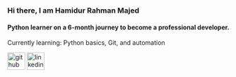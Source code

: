 ### Hi there, I am Hamidur Rahman Majed
#### Python learner on a 6-month journey to become a professional developer.
Currently learning: Python basics, Git, and automation 



[<img src='https://cdn.jsdelivr.net/npm/simple-icons@3.0.1/icons/github.svg' alt='github' height='40'>](https://github.com/https://github.com/hamidurrahman-0824)  [<img src='https://cdn.jsdelivr.net/npm/simple-icons@3.0.1/icons/linkedin.svg' alt='linkedin' height='40'>](https://www.linkedin.com/in/www.linkedin.com/in/hamidur-rahman-majed-68b70a37b/)  

  



